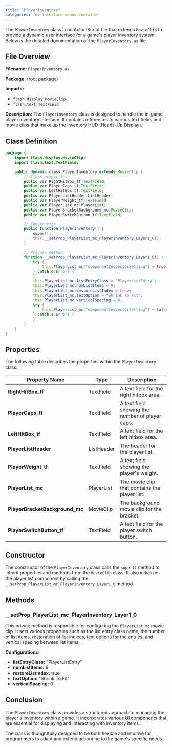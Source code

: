 ```yaml
---
title: "PlayerInventory"
categories: fo4 interface menus container
---
```


The `PlayerInventory` class is an ActionScript file that extends `MovieClip` to provide a dynamic user interface for a game's player inventory system.
Below is the detailed documentation of the `PlayerInventory.as` file.

## File Overview

**Filename:** `PlayerInventory.as`

**Package:** (root package)

**Imports:**
- `flash.display.MovieClip`
- `flash.text.TextField`

**Description:**
The `PlayerInventory` class is designed to handle the in-game player inventory interface.
It contains references to various text fields and movie clips that make up the inventory HUD (Heads-Up Display).

## Class Definition

```actionscript
package {
    import flash.display.MovieClip;
    import flash.text.TextField;

    public dynamic class PlayerInventory extends MovieClip {
        // Class properties
        public var RightHitBox_tf:TextField;
        public var PlayerCaps_tf:TextField;
        public var LeftHitBox_tf:TextField;
        public var PlayerListHeader:ListHeader;
        public var PlayerWeight_tf:TextField;
        public var PlayerList_mc:PlayerList;
        public var PlayerBracketBackground_mc:MovieClip;
        public var PlayerSwitchButton_tf:TextField;

        // Constructor
        public function PlayerInventory() {
            super();
            this.__setProp_PlayerList_mc_PlayerInventory_Layer1_0();
        }

        // Private method
        function __setProp_PlayerList_mc_PlayerInventory_Layer1_0() : * {
            try {
                this.PlayerList_mc["componentInspectorSetting"] = true;
            } catch(e:Error) {
            }
            this.PlayerList_mc.listEntryClass = "PlayerListEntry";
            this.PlayerList_mc.numListItems = 9;
            this.PlayerList_mc.restoreListIndex = true;
            this.PlayerList_mc.textOption = "Shrink To Fit";
            this.PlayerList_mc.verticalSpacing = 0;
            try {
                this.PlayerList_mc["componentInspectorSetting"] = false;
            } catch(e:Error) {
            }
        }
    }
}
```

## Properties

The following table describes the properties within the `PlayerInventory` class:

| Property Name                  | Type            | Description                                    |
|--------------------------------|-----------------|------------------------------------------------|
| **RightHitBox_tf**             | TextField       | A text field for the right hitbox area.        |
| **PlayerCaps_tf**              | TextField       | A text field showing the number of player caps.|
| **LeftHitBox_tf**              | TextField       | A text field for the left hitbox area.         |
| **PlayerListHeader**           | ListHeader      | The header for the player list.                |
| **PlayerWeight_tf**            | TextField       | A text field showing the player's weight.      |
| **PlayerList_mc**              | PlayerList      | The movie clip that contains the player list.  |
| **PlayerBracketBackground_mc** | MovieClip       | The background movie clip for the bracket.     |
| **PlayerSwitchButton_tf**      | TextField       | A text field for the player switch button.     |

## Constructor

The constructor of the `PlayerInventory` class calls the `super()` method to inherit properties and methods from the `MovieClip` class. It also initializes the player list component by calling the `__setProp_PlayerList_mc_PlayerInventory_Layer1_0` method.

## Methods

### __setProp_PlayerList_mc_PlayerInventory_Layer1_0

This private method is responsible for configuring the `PlayerList_mc` movie clip.
It sets various properties such as the list entry class name, the number of list items, restoration of list indices, text options for the entries, and vertical spacing between list items.

**Configurations**:
- **listEntryClass:** "PlayerListEntry"
- **numListItems:** 9
- **restoreListIndex:** true
- **textOption:** "Shrink To Fit"
- **verticalSpacing:** 0

## Conclusion

The `PlayerInventory` class provides a structured approach to managing the player's inventory within a game.
It incorporates various UI components that are essential for displaying and interacting with inventory items.

The class is thoughtfully designed to be both flexible and intuitive for programmers to adapt and extend according to the game's specific needs.
